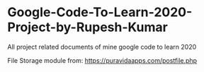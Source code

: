 # Google-Code-To-Learn-2020-Project-by-Rupesh-Kumar

All project related documents of mine google code to learn 2020

File Storage module from: https://puravidaapps.com/postfile.php
